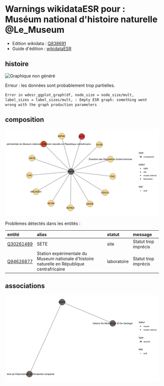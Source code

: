Warnings wikidataESR pour : Muséum national d'histoire naturelle @Le_Museum
================

- Edition wikidata : [Q838691](https://www.wikidata.org/wiki/Q838691)
- Guide d'édition : [wikidataESR](https://github.com/cpesr/wikidataESR/)



## histoire 

![Graphique non généré](https://github.com/cpesr/wikidataESR/blob/master/plots/etablissements/Q838691-histoire.png) 

Erreur : les données sont probablement trop partielles.
```
Error in wdesr_ggplot_graph(df, node_size = node_size/mult, label_sizes = label_sizes/mult, : Empty ESR graph: something went wrong with the graph production parameters

``` 



## composition 

![Graphique non généré](https://github.com/cpesr/wikidataESR/blob/master/plots/etablissements/Q838691-composition.png) 



Problèmes détectés dans les entités :

|entité                                               |alias                                                                                       |statut      |message              |
|:----------------------------------------------------|:-------------------------------------------------------------------------------------------|:-----------|:--------------------|
|[Q30261489](https://www.wikidata.org/wiki/Q30261489) |SETE                                                                                        |site        |Statut trop imprécis |
|[Q94626877](https://www.wikidata.org/wiki/Q94626877) |Station expérimentale du Museum nationale d'histoire naturelle en République centrafricaine |laboratoire |Statut trop imprécis |


## associations 

![Graphique non généré](https://github.com/cpesr/wikidataESR/blob/master/plots/etablissements/Q838691-associations.png) 

